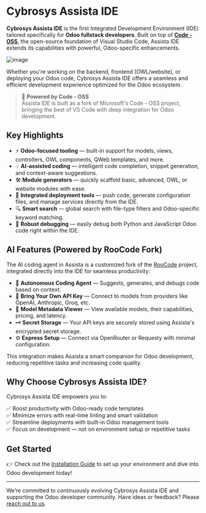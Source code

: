 # Cybrosys Assista IDE

**Cybrosys Assista IDE** is the first Integrated Development Environment (IDE) tailored specifically for **Odoo fullstack developers**. Built on top of **[Code - OSS](https://github.com/microsoft/vscode)**, the open-source foundation of Visual Studio Code, Assista IDE extends its capabilities with powerful, Odoo-specific enhancements.

![image](https://github.com/user-attachments/assets/ecaa476c-2d33-4252-a345-a18f2a2464db)

Whether you're working on the backend, frontend (OWL/website), or deploying your Odoo code, Cybrosys Assista IDE offers a seamless and efficient development experience optimized for the Odoo ecosystem.

> 🧩 **Powered by Code - OSS**  
> Assista IDE is built as a fork of Microsoft's Code - OSS project, bringing the best of VS Code with deep integration for Odoo development.

## Key Highlights

- ⚡ **Odoo-focused tooling** — built-in support for models, views, controllers, OWL components, QWeb templates, and more.
- 💡 **AI-assisted coding** — intelligent code completion, snippet generation, and context-aware suggestions.
- 🛠 **Module generators** — quickly scaffold basic, advanced, OWL, or website modules with ease.
- 🚀 **Integrated deployment tools** — push code, generate configuration files, and manage services directly from the IDE.
- 🔍 **Smart search** — global search with file-type filters and Odoo-specific keyword matching.
- 🐞 **Robust debugging** — easily debug both Python and JavaScript Odoo code right within the IDE.

## AI Features (Powered by RooCode Fork)

The AI coding agent in Assista is a customized fork of the [RooCode](https://github.com/roocode-ai/roocode) project, integrated directly into the IDE for seamless productivity:

- 🤖 **Autonomous Coding Agent** — Suggests, generates, and debugs code based on context.
- 🔑 **Bring Your Own API Key** — Connect to models from providers like OpenAI, Anthropic, Groq, etc.
- 🧠 **Model Metadata Viewer** — View available models, their capabilities, pricing, and latency.
- 🗝 **Secret Storage** — Your API keys are securely stored using Assista's encrypted secret storage.
- ⚙️ **Express Setup** — Connect via OpenRouter or Requesty with minimal configuration.

This integration makes Assista a smart companion for Odoo development, reducing repetitive tasks and increasing code quality.

## Why Choose Cybrosys Assista IDE?

Cybrosys Assista IDE empowers you to:

✅ Boost productivity with Odoo-ready code templates  
✅ Minimize errors with real-time linting and smart validation  
✅ Streamline deployments with built-in Odoo management tools  
✅ Focus on development — not on environment setup or repetitive tasks

## Get Started

👉 Check out the [Installation Guide](https://assista.cybrosys.com/assista-ide/installation) to set up your environment and dive into Odoo development today!

---

We’re committed to continuously evolving Cybrosys Assista IDE and supporting the Odoo developer community. Have ideas or feedback? Please [reach out to us](/support/).
